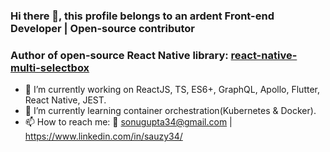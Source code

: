 ### Hi there 👋, this profile belongs to an ardent Front-end Developer | Open-source contributor 

### Author of open-source React Native library: [react-native-multi-selectbox](https://www.npmjs.com/package/react-native-multi-selectbox) 


- 🔭 I’m currently working on ReactJS, TS, ES6+, GraphQL, Apollo, Flutter, React Native, JEST.
- 🌱 I’m currently learning container orchestration(Kubernetes & Docker).
- 📫 How to reach me: 📧 sonugupta34@gmail.com | https://www.linkedin.com/in/sauzy34/

<!--
**sauzy34/sauzy34** is a ✨ _special_ ✨ repository because its `README.md` (this file) appears on your GitHub profile.

-->
